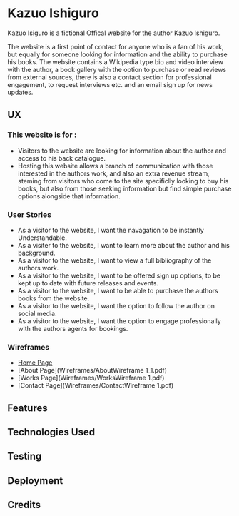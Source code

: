 # Kazuo Ishiguro

Kazuo Isiguro is a fictional Offical website for the author Kazuo Ishiguro.

The website is a first point of contact for anyone who is a fan of his work, but equally for someone looking for information and the ability to purchase his books.
The website contains a Wikipedia type bio and video interview with the author, a book gallery with the option to purchase or read reviews from external sources,
there is also a contact section for professional engagement, to request interviews etc. and an email sign up for news updates.

## UX

### This website is for :

* Visitors to the website are looking for information about the author and access to his back catalogue.
* Hosting this website allows a branch of communication with those interested in the authors work, and also an extra revenue stream, 
steming from visitors who come to the site specificlly looking to buy his books, but also from those seeking information but find simple purchase options alongside that information.

### User Stories

* As a visitor to the website, I want the navagation to be instantly Understandable.
* As a visiter to the website, I want to learn more about the author and his background.
* As a visitor to the website, I want to view a full bibliography of the authors work.
* As a visitor to the website, I want to be offered sign up options, to be kept up to date with future releases and events.
* As a visitor to the website, I want to be able to purchase the authors books from the website.
* As a visitor to the website, I want the option to follow the author on social media.
* As a visitor to the website, I want the option to engage professionally with the authors agents for bookings.

### Wireframes

* [Home Page](https://github.com/jaydavis359/MS1-Kazuo-Ishiguro/blob/master/Wireframes/Home%20Wireframe%201.pdf)
* [About Page](Wireframes/AboutWireframe 1_1.pdf)
* [Works Page](Wireframes/WorksWireframe 1.pdf)
* [Contact Page](Wireframes/ContactWireframe 1.pdf)


## Features

## Technologies Used

## Testing

## Deployment

## Credits